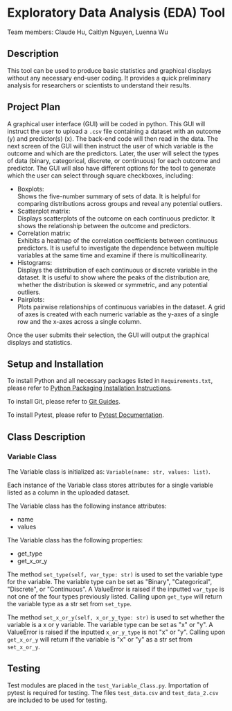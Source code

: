 # Exploratory Data Analysis (EDA) Tool

Team members: Claude Hu, Caitlyn Nguyen, Luenna Wu

## Description

This tool can be used to produce basic statistics and graphical displays without any necessary end-user coding. It provides a quick preliminary analysis for researchers or scientists to understand their results.

## Project Plan

A graphical user interface (GUI) will be coded in python. This GUI will instruct the user to upload a `.csv` file containing a dataset with an outcome (y) and predictor(s) (x). The back-end code will then read in the data. The next screen of the GUI will then instruct the user of which variable is the outcome and which are the predictors. Later, the user will select the types of data (binary, categorical, discrete, or continuous) for each outcome and predictor. The GUI will also have different options for the tool to generate which the user can select through square checkboxes, including:

* Boxplots:<br>
  Shows the five-number summary of sets of data. It is helpful for comparing distributions across groups and reveal any potential outliers.
* Scatterplot matrix:<br>
  Displays scatterplots of the outcome on each continuous predictor. It shows the relationship between the outcome and predictors.
* Correlation matrix:<br>
  Exhibits a heatmap of the correlation coefficients between continuous predictors. It is useful to investigate the dependence between multiple variables at the same time and examine if there is multicollinearity.
* Histograms:<br>
  Displays the distribution of each continuous or discrete variable in the dataset. It is useful to show where the peaks of the distribution are, whether the distribution is skewed or symmetric, and any potential outliers.
* Pairplots:<br>
  Plots pairwise relationships of continuous variables in the dataset. A grid of axes is created with each numeric variable as the y-axes of a single row and the x-axes across a single column.

Once the user submits their selection, the GUI will output the graphical displays and statistics.

## Setup and Installation
To install Python and all necessary packages listed in `Requirements.txt`, please refer to [Python Packaging Installation Instructions](https://packaging.python.org/en/latest/tutorials/installing-packages/).

To install Git, please refer to [Git Guides](https://github.com/git-guides/install-git).

To install Pytest, please refer to [Pytest Documentation](https://docs.pytest.org/en/6.2.x/getting-started.html).

## Class Description

### Variable Class

The Variable class is initialized as: `Variable(name: str, values: list)`.

Each instance of the Variable class stores attributes for a single variable listed as a column in the uploaded dataset.

The Variable class has the following instance attributes:
* name
* values

The Variable class has the following properties:
* get_type
* get_x_or_y

The method `set_type(self, var_type: str)` is used to set the variable type for the variable. The variable type can be set as "Binary", "Categorical", "Discrete", or "Continuous". A ValueError is raised if the inputted `var_type` is not one of the four types previously listed. Calling upon `get_type` will return the variable type as a str set from `set_type`.

The method `set_x_or_y(self, x_or_y_type: str)` is used to set whether the variable is a x or y variable. The variable type can be set as "x" or "y". A ValueError is raised if the inputted `x_or_y_type` is not "x" or "y". Calling upon `get_x_or_y` will return if the variable is "x" or "y" as a str set from `set_x_or_y`.

## Testing
Test modules are placed in the `test_Variable_Class.py`. Importation of pytest is required for testing. The files `test_data.csv` and `test_data_2.csv` are included to be used for testing.



